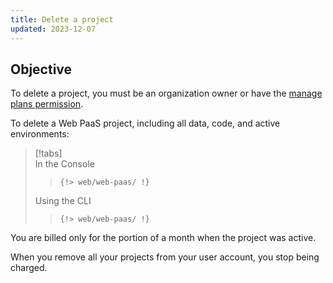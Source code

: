 ```yaml
---
title: Delete a project
updated: 2023-12-07
---
```



## Objective  

To delete a project, you must be an organization owner or have the [manage plans permission](../administration/users.md#organization-permissions).

To delete a Web PaaS project, including all data, code, and active environments:

> [!tabs]      
> In the Console     
>> ```      
>> {!> web/web-paas/ !}  
>> ```     
> Using the CLI     
>> ```      
>> {!> web/web-paas/ !}  
>> ```     

You are billed only for the portion of a month when the project was active.

When you remove all your projects from your user account,
you stop being charged.
